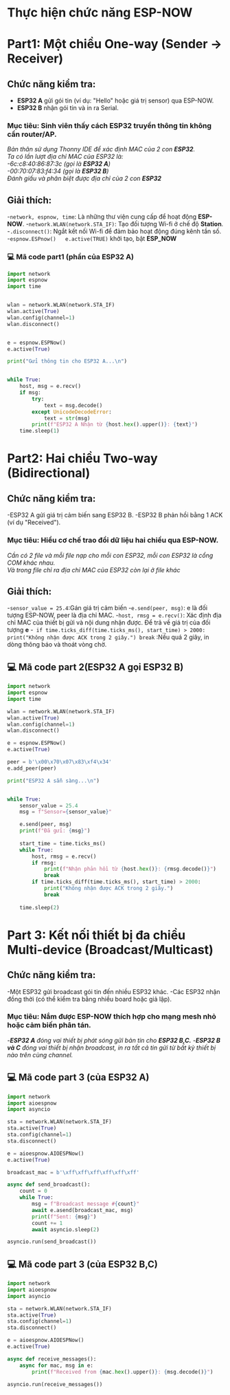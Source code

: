 # Thực hiện chức năng ESP-NOW

# Part1: Một chiều One-way (Sender → Receiver)

## Chức năng kiểm tra:  

- **ESP32 A**  gửi gói tin (ví dụ: "Hello" hoặc giá trị sensor) qua ESP-NOW.  
- **ESP32 B**  nhận gói tin và in ra Serial.  

### Mục tiêu: Sinh viên thấy cách ESP32 truyền thông tin không cần router/AP.  

*Bản thân sử dụng Thonny IDE để xác định MAC của 2 con **ESP32**.  
Ta có lần lượt địa chỉ MAC của ESP32 là:  
-6c:c8:40:86:87:3c (gọi là **ESP32 A**)  
-00:70:07:83:f4:34 (gọi là **ESP32 B**)  
Đánh giấu và phân biệt được địa chỉ của 2 con **ESP32***   

## Giải thích:

-`network, espnow, time`: Là những thư viện cung cấp để hoạt động **ESP-NOW**.
-`network.WLAN(network.STA_IF)`: Tạo đối tượng Wi-fi ở chế độ **Station**.
-`.disconnect()`: Ngắt kết nối Wi-fi để đảm bảo hoạt động đúng kênh tần số.
-`espnow.ESPnow()  
  e.active(TRUE)` khởi tạo, bật **ESP_NOW**  
  
### 💻 Mã code part1 (phần của ESP32 A) 
```py
import network
import espnow
import time


wlan = network.WLAN(network.STA_IF)
wlan.active(True)
wlan.config(channel=1)  
wlan.disconnect()


e = espnow.ESPNow()
e.active(True)

print("Gửi thông tin cho ESP32 A...\n")


while True:
    host, msg = e.recv()   
    if msg:  
        try:
            text = msg.decode()  
        except UnicodeDecodeError:
            text = str(msg)  
        print(f"ESP32 A Nhận từ {host.hex().upper()}: {text}")
    time.sleep(1)

```



# Part2: Hai chiều Two-way (Bidirectional)  

## Chức năng kiểm tra:

-ESP32 A gửi giá trị cảm biến sang ESP32 B.
-ESP32 B phản hồi bằng 1 ACK (ví dụ "Received").

### Mục tiêu: Hiểu cơ chế trao đổi dữ liệu hai chiều qua ESP-NOW.  

*Cần có 2 file và mỗi file nạp cho mỗi con ESP32, mỗi con ESP32 là cổng COM khác nhau.  
Và trong file chỉ ra địa chỉ MAC của ESP32 còn lại ở file khác*  

## Giải thích:  

-`sensor_value = 25.4`:Gán giá trị cảm biến
-`e.send(peer, msg)`: e là đối tượng ESP-NOW, peer là địa chỉ MAC.
-`host, rmsg = e.recv()`: Xác định địa chỉ MAC của thiết bị gửi và nội dung nhận được. Để trả về giá trị của đối tượng **e**
-` if time.ticks_diff(time.ticks_ms(), start_time) > 2000:
            print("Không nhận được ACK trong 2 giây.")
            break` :Nếu quá 2 giây, in dòng thông báo và thoát vòng chờ.  
  
## 💻 Mã code part 2(ESP32 A gọi ESP32 B)  
```py
import network
import espnow
import time

wlan = network.WLAN(network.STA_IF)
wlan.active(True)
wlan.config(channel=1)
wlan.disconnect()

e = espnow.ESPNow()
e.active(True)

peer = b'\x00\x70\x07\x83\xf4\x34'
e.add_peer(peer)

print("ESP32 A sẵn sàng...\n")


while True:
    sensor_value = 25.4
    msg = f"Sensor={sensor_value}"

    e.send(peer, msg)
    print(f"Đã gửi: {msg}")
    
    start_time = time.ticks_ms()
    while True:
        host, rmsg = e.recv()
        if rmsg:
            print(f"Nhận phản hồi từ {host.hex()}: {rmsg.decode()}")
            break
        if time.ticks_diff(time.ticks_ms(), start_time) > 2000:
            print("Không nhận được ACK trong 2 giây.")
            break
    
    time.sleep(2)
```

# Part 3: Kết nối thiết bị đa chiều Multi-device (Broadcast/Multicast)  

## Chức năng kiểm tra:  

-Một ESP32 gửi broadcast gói tin đến nhiều ESP32 khác.
-Các ESP32 nhận đồng thời (có thể kiểm tra bằng nhiều board hoặc giả lập).

### Mục tiêu: Nắm được ESP-NOW thích hợp cho mạng mesh nhỏ hoặc cảm biến phân tán.
-***ESP32 A** đóng vai thiết bị phát sóng gửi bản tin cho **ESP32 B,C.**
-**ESP32 B và C** đóng vai thiết bị nhận broadcast, in ra tất cả tin gửi từ bất kỳ thiết bị nào trên cùng channel.*

## 💻 Mã code part 3 (của ESP32 A)
```py
import network
import aioespnow
import asyncio

sta = network.WLAN(network.STA_IF)
sta.active(True)
sta.config(channel=1)
sta.disconnect()

e = aioespnow.AIOESPNow()
e.active(True)

broadcast_mac = b'\xff\xff\xff\xff\xff\xff'

async def send_broadcast():
    count = 0
    while True:
        msg = f"Broadcast message #{count}"
        await e.asend(broadcast_mac, msg)
        print(f"Sent: {msg}")
        count += 1
        await asyncio.sleep(2)

asyncio.run(send_broadcast())

```
## 💻 Mã code part 3 (của ESP32 B,C)  
```py
import network
import aioespnow
import asyncio

sta = network.WLAN(network.STA_IF)
sta.active(True)
sta.config(channel=1)
sta.disconnect()

e = aioespnow.AIOESPNow()
e.active(True)

async def receive_messages():
    async for mac, msg in e:
        print(f"Received from {mac.hex().upper()}: {msg.decode()}")

asyncio.run(receive_messages())
```

